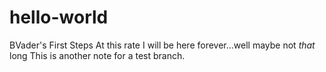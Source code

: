# hello-world
BVader's First Steps
At this rate I will be here forever...well maybe not *that* long
This is another note for a test branch.
